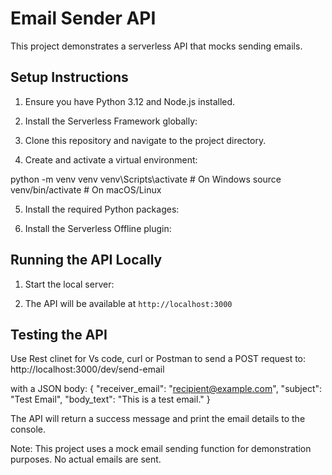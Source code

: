 # Email Sender API

This project demonstrates a serverless API that mocks sending emails.

## Setup Instructions

1. Ensure you have Python 3.12 and Node.js installed.

2. Install the Serverless Framework globally:

3. Clone this repository and navigate to the project directory.

4. Create and activate a virtual environment:

python -m venv venv
venv\Scripts\activate  # On Windows
source venv/bin/activate  # On macOS/Linux

5. Install the required Python packages:

6. Install the Serverless Offline plugin:

## Running the API Locally

1. Start the local server:

2. The API will be available at `http://localhost:3000`

## Testing the API

Use Rest clinet for Vs code, curl or Postman to send a POST request to:
http://localhost:3000/dev/send-email

with a JSON body:
{
"receiver_email": "recipient@example.com",
"subject": "Test Email",
"body_text": "This is a test email."
}

The API will return a success message and print the email details to the console.

Note: This project uses a mock email sending function for demonstration purposes. No actual emails are sent.